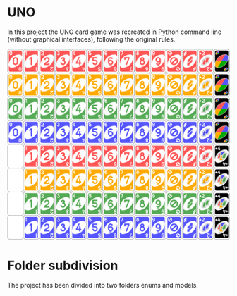 # UNO
In this project the UNO card game was recreated in Python command line (without graphical interfaces), following the original rules.

![alt text](image.png)

# Folder subdivision
The project has been divided into two folders enums and models.